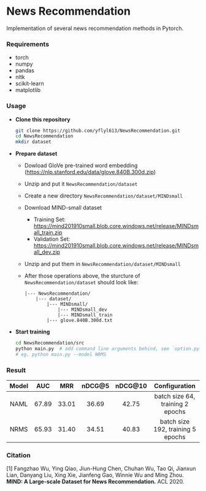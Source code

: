# News Recommendation
Implementation of several news recommendation methods in Pytorch.



### Requirements

- torch
- numpy
- pandas
- nltk
- scikit-learn
- matplotlib



### Usage

- **Clone this repository**	

  ```bash
  git clone https://github.com/yflyl613/NewsRecommendation.git
  cd NewsRecommendation
  mkdir dataset
  ```

- **Prepare dataset**

  - Dowload GloVe pre-trained word embedding (https://nlp.stanford.edu/data/glove.840B.300d.zip)

  - Unzip and put it `NewsRecommendation/dataset`

  - Create a new directory `NewsRecommendation/dataset/MINDsmall`

  - Download MIND-small dataset

    - Training Set: https://mind201910small.blob.core.windows.net/release/MINDsmall_train.zip
    - Validation Set: https://mind201910small.blob.core.windows.net/release/MINDsmall_dev.zip

  - Unzip and put them in `NewsRecommendation/dataset/MINDsmall`

  - After those operations above, the sturcture of `NewsRecommendation/dataset` should look like:

    ```
    |--- NewsRecommendation/
    	|--- dataset/
    		|--- MINDsmall/
    			|--- MINDsmall_dev
    			|--- MINDsmall_train
    		|--- glove.840B.300d.txt
    ```

- **Start training**

  ```bash
  cd NewsRecommendation/src
  python main.py  # add command line arguments behind, see `option.py` for details
  # eg. python main.py --model NRMS
  ```

  

### Result

| Model |  AUC  |  MRR  | nDCG@5 | nDCG@10 |           Configuration           |
| :---: | :---: | :---: | :----: | :-----: | :-------------------------------: |
| NAML  | 67.89 | 33.01 | 36.69  |  42.75  | batch size 64, training 2 epochs  |
| NRMS  | 65.93 | 31.40 | 34.51  |  40.83  | batch size 192, training 5 epochs |



### Citation

[1] Fangzhao Wu, Ying Qiao, Jiun-Hung Chen, Chuhan Wu, Tao Qi, Jianxun Lian, Danyang Liu, Xing Xie, Jianfeng Gao, Winnie Wu and Ming Zhou. **MIND: A Large-scale Dataset for News Recommendation.** ACL 2020.

